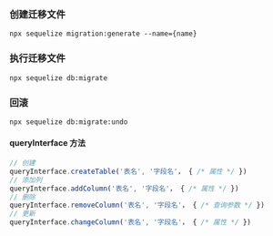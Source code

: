 ### 创建迁移文件 
```
npx sequelize migration:generate --name={name}
```

### 执行迁移文件
```
npx sequelize db:migrate
```

### 回滚
```
npx sequelize db:migrate:undo
```

#### queryInterface 方法
```javascript
// 创建
queryInterface.createTable('表名', '字段名'， { /* 属性 */ })
// 添加列
queryInterface.addColumn('表名', '字段名'， { /* 属性 */ })
// 删除
queryInterface.removeColumn('表名', '字段名'， { /* 查询参数 */ })
// 更新
queryInterface.changeColumn('表名', '字段名'， { /* 属性 */ })
```

